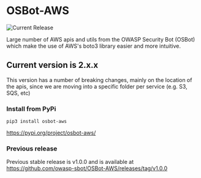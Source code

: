 # OSBot-AWS

![Current Release](https://img.shields.io/badge/release-v2.37.22-blue)

Large number of AWS apis and utils from the OWASP Security Bot (OSBot) which make
the use of AWS's boto3 library easier and more intuitive.

## Current version is 2.x.x 

This version has a number of breaking changes, mainly on the location of the apis, 
since we are moving into a specific folder per service (e.g. S3, SQS, etc)

### Install from PyPi

`pip3 install osbot-aws`

https://pypi.org/project/osbot-aws/

### Previous release

Previous stable release is v1.0.0 and is available at https://github.com/owasp-sbot/OSBot-AWS/releases/tag/v1.0.0
